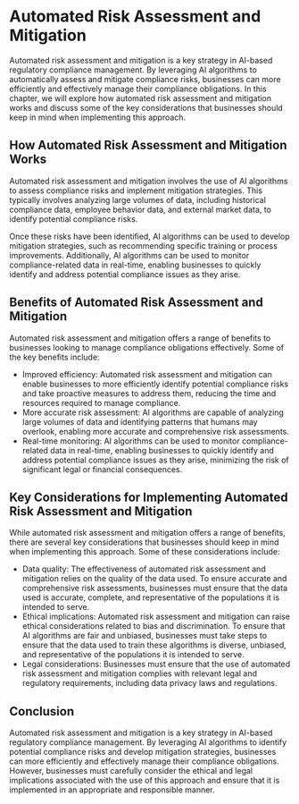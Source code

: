Automated Risk Assessment and Mitigation
==================================================================================================

Automated risk assessment and mitigation is a key strategy in AI-based regulatory compliance management. By leveraging AI algorithms to automatically assess and mitigate compliance risks, businesses can more efficiently and effectively manage their compliance obligations. In this chapter, we will explore how automated risk assessment and mitigation works and discuss some of the key considerations that businesses should keep in mind when implementing this approach.

How Automated Risk Assessment and Mitigation Works
--------------------------------------------------

Automated risk assessment and mitigation involves the use of AI algorithms to assess compliance risks and implement mitigation strategies. This typically involves analyzing large volumes of data, including historical compliance data, employee behavior data, and external market data, to identify potential compliance risks.

Once these risks have been identified, AI algorithms can be used to develop mitigation strategies, such as recommending specific training or process improvements. Additionally, AI algorithms can be used to monitor compliance-related data in real-time, enabling businesses to quickly identify and address potential compliance issues as they arise.

Benefits of Automated Risk Assessment and Mitigation
----------------------------------------------------

Automated risk assessment and mitigation offers a range of benefits to businesses looking to manage compliance obligations effectively. Some of the key benefits include:

* Improved efficiency: Automated risk assessment and mitigation can enable businesses to more efficiently identify potential compliance risks and take proactive measures to address them, reducing the time and resources required to manage compliance.
* More accurate risk assessment: AI algorithms are capable of analyzing large volumes of data and identifying patterns that humans may overlook, enabling more accurate and comprehensive risk assessments.
* Real-time monitoring: AI algorithms can be used to monitor compliance-related data in real-time, enabling businesses to quickly identify and address potential compliance issues as they arise, minimizing the risk of significant legal or financial consequences.

Key Considerations for Implementing Automated Risk Assessment and Mitigation
----------------------------------------------------------------------------

While automated risk assessment and mitigation offers a range of benefits, there are several key considerations that businesses should keep in mind when implementing this approach. Some of these considerations include:

* Data quality: The effectiveness of automated risk assessment and mitigation relies on the quality of the data used. To ensure accurate and comprehensive risk assessments, businesses must ensure that the data used is accurate, complete, and representative of the populations it is intended to serve.
* Ethical implications: Automated risk assessment and mitigation can raise ethical considerations related to bias and discrimination. To ensure that AI algorithms are fair and unbiased, businesses must take steps to ensure that the data used to train these algorithms is diverse, unbiased, and representative of the populations it is intended to serve.
* Legal considerations: Businesses must ensure that the use of automated risk assessment and mitigation complies with relevant legal and regulatory requirements, including data privacy laws and regulations.

Conclusion
----------

Automated risk assessment and mitigation is a key strategy in AI-based regulatory compliance management. By leveraging AI algorithms to identify potential compliance risks and develop mitigation strategies, businesses can more efficiently and effectively manage their compliance obligations. However, businesses must carefully consider the ethical and legal implications associated with the use of this approach and ensure that it is implemented in an appropriate and responsible manner.
